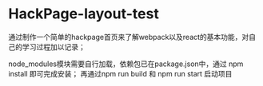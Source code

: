 # HackPage-layout-test

通过制作一个简单的hackpage首页来了解webpack以及react的基本功能，对自己的学习过程加以记录；

node_modules模块需要自行加载，依赖包已在package.json中，通过 npm install 即可完成安装；
再通过npm run build 和 npm run start 启动项目
